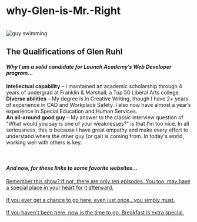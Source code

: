 why-Glen-is-Mr.-Right
=====================
<html>
  <body>
    <br>
    <img src="http://southwestern.edu/su_blogs/megaphone/files/2009/02/swimmingcolor.png" alt="guy swimming">
      <h2>The Qualifications of Glen Ruhl</h2>
        <h4><i>Why I am a solid candidate for Launch Academy’s Web Developer program…</i></h4>
          <b>Intellectual capability</b> – I maintained an academic scholarship through 4 years of undergrad at Franklin & Marshall, a Top 50 Liberal Arts college. 
          <br> 
          <b>Diverse abilities</b> – My degree is in Creative Writing, though I have 2+ years of experience in CAD and Workplace Safety. I also now have almost a year’s experience in Special Education and Human Services. 
          <br> 
          <b>An all-around good guy</b> – My answer to the classic interview question of "What would you say is one of your weaknesses?" is that I'm too nice. In all seriousness, this is because I have great empathy and make every effort to understand where the other guy (or gal) is coming from. In today's world, working well with others is key.
            <br>
            <br>
            <br>
            <h4><i>And now, for these links to some favorite websites...</i></h4>
              <a href="http://www.hbo.com/band-of-brothers">Remember this show? If not, there are only ten episodes. You too, may have a special place in your heart for it afterward.</a>
              <br>
              <br>
              <a href="http://www.neworleansonline.com/">If you ever get a chance to go here, even just once...you simply must.</a>
              <br>
              <br>
              <a href="http://www.soundbitesrestaurant.com/">If you haven't been here, now is the time to go. Breakfast is extra special.</a>
  </body>
</html>

